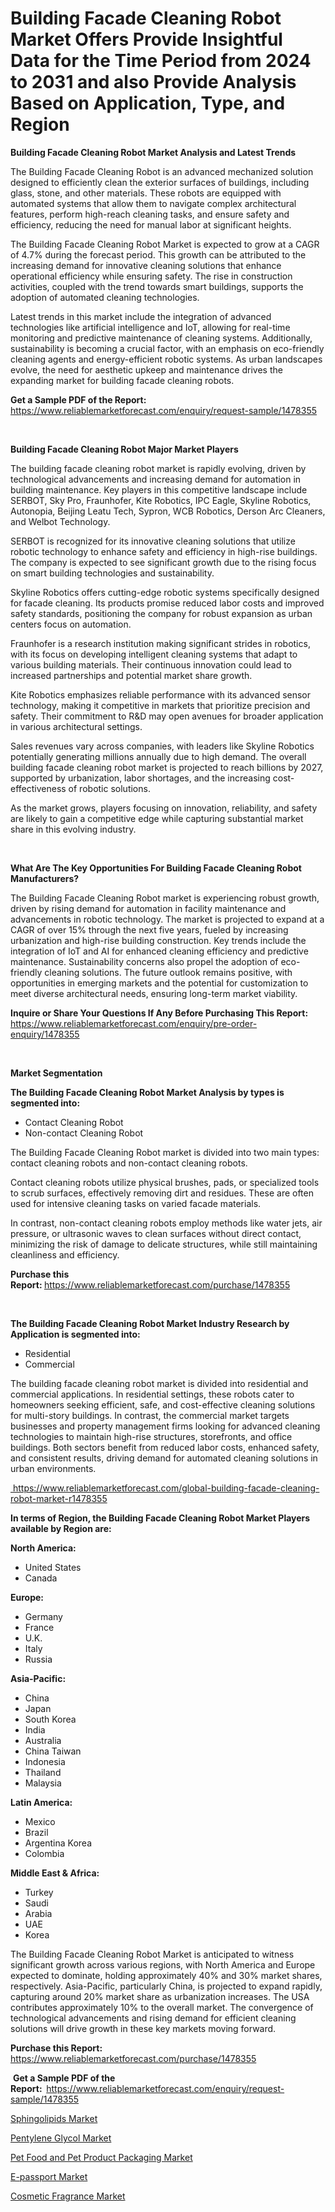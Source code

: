 <p><h1>Building Facade Cleaning Robot Market Offers Provide Insightful Data for the Time Period from 2024 to 2031 and also Provide Analysis Based on Application, Type, and Region</h1></p><p><strong>Building Facade Cleaning Robot Market Analysis and Latest Trends</strong></p>
<p><p>The Building Facade Cleaning Robot is an advanced mechanized solution designed to efficiently clean the exterior surfaces of buildings, including glass, stone, and other materials. These robots are equipped with automated systems that allow them to navigate complex architectural features, perform high-reach cleaning tasks, and ensure safety and efficiency, reducing the need for manual labor at significant heights.</p><p>The Building Facade Cleaning Robot Market is expected to grow at a CAGR of 4.7% during the forecast period. This growth can be attributed to the increasing demand for innovative cleaning solutions that enhance operational efficiency while ensuring safety. The rise in construction activities, coupled with the trend towards smart buildings, supports the adoption of automated cleaning technologies.</p><p>Latest trends in this market include the integration of advanced technologies like artificial intelligence and IoT, allowing for real-time monitoring and predictive maintenance of cleaning systems. Additionally, sustainability is becoming a crucial factor, with an emphasis on eco-friendly cleaning agents and energy-efficient robotic systems. As urban landscapes evolve, the need for aesthetic upkeep and maintenance drives the expanding market for building facade cleaning robots.</p></p>
<p><strong>Get a Sample PDF of the Report:&nbsp;</strong> <a href="https://www.reliablemarketforecast.com/enquiry/request-sample/1478355?utm_campaign=1080&utm_medium=2&utm_source=Github&utm_content=ia&utm_term=28092024&utm_id=building-facade-cleaning-robot">https://www.reliablemarketforecast.com/enquiry/request-sample/1478355</a></p>
<p>&nbsp;</p>
<p><strong>Building Facade Cleaning Robot Major Market Players</strong></p>
<p><p>The building facade cleaning robot market is rapidly evolving, driven by technological advancements and increasing demand for automation in building maintenance. Key players in this competitive landscape include SERBOT, Sky Pro, Fraunhofer, Kite Robotics, IPC Eagle, Skyline Robotics, Autonopia, Beijing Leatu Tech, Sypron, WCB Robotics, Derson Arc Cleaners, and Welbot Technology.</p><p>SERBOT is recognized for its innovative cleaning solutions that utilize robotic technology to enhance safety and efficiency in high-rise buildings. The company is expected to see significant growth due to the rising focus on smart building technologies and sustainability.</p><p>Skyline Robotics offers cutting-edge robotic systems specifically designed for facade cleaning. Its products promise reduced labor costs and improved safety standards, positioning the company for robust expansion as urban centers focus on automation.</p><p>Fraunhofer is a research institution making significant strides in robotics, with its focus on developing intelligent cleaning systems that adapt to various building materials. Their continuous innovation could lead to increased partnerships and potential market share growth.</p><p>Kite Robotics emphasizes reliable performance with its advanced sensor technology, making it competitive in markets that prioritize precision and safety. Their commitment to R&D may open avenues for broader application in various architectural settings.</p><p>Sales revenues vary across companies, with leaders like Skyline Robotics potentially generating millions annually due to high demand. The overall building facade cleaning robot market is projected to reach billions by 2027, supported by urbanization, labor shortages, and the increasing cost-effectiveness of robotic solutions.</p><p>As the market grows, players focusing on innovation, reliability, and safety are likely to gain a competitive edge while capturing substantial market share in this evolving industry.</p></p>
<p>&nbsp;</p>
<p><strong>What Are The Key Opportunities For Building Facade Cleaning Robot Manufacturers?</strong></p>
<p><p>The Building Facade Cleaning Robot market is experiencing robust growth, driven by rising demand for automation in facility maintenance and advancements in robotic technology. The market is projected to expand at a CAGR of over 15% through the next five years, fueled by increasing urbanization and high-rise building construction. Key trends include the integration of IoT and AI for enhanced cleaning efficiency and predictive maintenance. Sustainability concerns also propel the adoption of eco-friendly cleaning solutions. The future outlook remains positive, with opportunities in emerging markets and the potential for customization to meet diverse architectural needs, ensuring long-term market viability.</p></p>
<p><strong>Inquire or Share Your Questions If Any Before Purchasing This Report:</strong> <a href="https://www.reliablemarketforecast.com/enquiry/pre-order-enquiry/1478355?utm_campaign=1080&utm_medium=2&utm_source=Github&utm_content=ia&utm_term=28092024&utm_id=building-facade-cleaning-robot">https://www.reliablemarketforecast.com/enquiry/pre-order-enquiry/1478355</a></p>
<p>&nbsp;</p>
<p><strong>Market Segmentation</strong></p>
<p><strong>The Building Facade Cleaning Robot Market Analysis by types is segmented into:</strong></p>
<p><ul><li>Contact Cleaning Robot</li><li>Non-contact Cleaning Robot</li></ul></p>
<p><p>The Building Facade Cleaning Robot market is divided into two main types: contact cleaning robots and non-contact cleaning robots. </p><p>Contact cleaning robots utilize physical brushes, pads, or specialized tools to scrub surfaces, effectively removing dirt and residues. These are often used for intensive cleaning tasks on varied facade materials. </p><p>In contrast, non-contact cleaning robots employ methods like water jets, air pressure, or ultrasonic waves to clean surfaces without direct contact, minimizing the risk of damage to delicate structures, while still maintaining cleanliness and efficiency.</p></p>
<p><strong>Purchase this Report:&nbsp;</strong><a href="https://www.reliablemarketforecast.com/purchase/1478355?utm_campaign=1080&utm_medium=2&utm_source=Github&utm_content=ia&utm_term=28092024&utm_id=building-facade-cleaning-robot">https://www.reliablemarketforecast.com/purchase/1478355</a></p>
<p>&nbsp;</p>
<p><strong>The Building Facade Cleaning Robot Market Industry Research by Application is segmented into:</strong></p>
<p><ul><li>Residential</li><li>Commercial</li></ul></p>
<p><p>The building facade cleaning robot market is divided into residential and commercial applications. In residential settings, these robots cater to homeowners seeking efficient, safe, and cost-effective cleaning solutions for multi-story buildings. In contrast, the commercial market targets businesses and property management firms looking for advanced cleaning technologies to maintain high-rise structures, storefronts, and office buildings. Both sectors benefit from reduced labor costs, enhanced safety, and consistent results, driving demand for automated cleaning solutions in urban environments.</p></p>
<p><a href="https://www.reliablemarketforecast.com/global-building-facade-cleaning-robot-market-r1478355?utm_campaign=1080&utm_medium=2&utm_source=Github&utm_content=ia&utm_term=28092024&utm_id=building-facade-cleaning-robot">&nbsp;https://www.reliablemarketforecast.com/global-building-facade-cleaning-robot-market-r1478355</a></p>
<p><strong>In terms of Region, the Building Facade Cleaning Robot Market Players available by Region are:</strong></p>
<p>
    <p> <strong> North America: </strong>
        <ul>
            <li>United States</li>
            <li>Canada</li>
        </ul>
        </p> 
    <p> <strong> Europe: </strong>
        <ul>
            <li>Germany</li>
            <li>France</li>
            <li>U.K.</li>
            <li>Italy</li>
            <li>Russia</li>
        </ul>
        </p> 
    <p> <strong> Asia-Pacific: </strong>
        <ul>
            <li>China</li>
            <li>Japan</li>
            <li>South Korea</li>
            <li>India</li>
            <li>Australia</li>
            <li>China Taiwan</li>
            <li>Indonesia</li>
            <li>Thailand</li>
            <li>Malaysia</li>
        </ul>
        </p> 
    <p> <strong> Latin America: </strong>
        <ul>
            <li>Mexico</li>
            <li>Brazil</li>
            <li>Argentina Korea</li>
            <li>Colombia</li>
        </ul>
        </p> 
    <p> <strong> Middle East & Africa: </strong>
        <ul>
            <li>Turkey</li>
            <li>Saudi</li>
            <li>Arabia</li>
            <li>UAE</li>
            <li>Korea</li>
        </ul>
    </p>
    </p>
<p><p>The Building Facade Cleaning Robot Market is anticipated to witness significant growth across various regions, with North America and Europe expected to dominate, holding approximately 40% and 30% market shares, respectively. Asia-Pacific, particularly China, is projected to expand rapidly, capturing around 20% market share as urbanization increases. The USA contributes approximately 10% to the overall market. The convergence of technological advancements and rising demand for efficient cleaning solutions will drive growth in these key markets moving forward.</p></p>
<p><strong>Purchase this Report: </strong><a href="https://www.reliablemarketforecast.com/purchase/1478355?utm_campaign=1080&utm_medium=2&utm_source=Github&utm_content=ia&utm_term=28092024&utm_id=building-facade-cleaning-robot">https://www.reliablemarketforecast.com/purchase/1478355</a></p>
<p>&nbsp;<strong>Get a Sample PDF of the Report:&nbsp;&nbsp;</strong><a href="https://www.reliablemarketforecast.com/enquiry/request-sample/1478355?utm_campaign=1080&utm_medium=2&utm_source=Github&utm_content=ia&utm_term=28092024&utm_id=building-facade-cleaning-robot">https://www.reliablemarketforecast.com/enquiry/request-sample/1478355</a></p>
<p><strong></strong></p>
<p><p><a href="https://www.linkedin.com/pulse/what-growth-drivers-sphingolipids-market-comprehensive-study-kr9tc?utm_campaign=1080&utm_medium=2&utm_source=Github&utm_content=ia&utm_term=28092024&utm_id=building-facade-cleaning-robot">Sphingolipids Market</a></p><p><a href="https://www.linkedin.com/pulse/insights-pentylene-glycol-market-players-size-geographical-regions-qzepc?utm_campaign=1080&utm_medium=2&utm_source=Github&utm_content=ia&utm_term=28092024&utm_id=building-facade-cleaning-robot">Pentylene Glycol Market</a></p><p><a href="https://issuu.com/reportprime-2/docs/pet-food-and-pet-product-packaging-_dd463a3bb36ae8?utm_campaign=1080&utm_medium=2&utm_source=Github&utm_content=ia&utm_term=28092024&utm_id=building-facade-cleaning-robot">Pet Food and Pet Product Packaging Market</a></p><p><a href="https://issuu.com/reportprime-2/docs/e-passport-market-size-2030.pptx_19b49e1347426e?utm_campaign=1080&utm_medium=2&utm_source=Github&utm_content=ia&utm_term=28092024&utm_id=building-facade-cleaning-robot">E-passport Market</a></p><p><a href="https://www.linkedin.com/pulse/market-insights-global-cosmetic-fragrance-forecast-innovation-xyoic?utm_campaign=1080&utm_medium=2&utm_source=Github&utm_content=ia&utm_term=28092024&utm_id=building-facade-cleaning-robot">Cosmetic Fragrance Market</a></p></p>